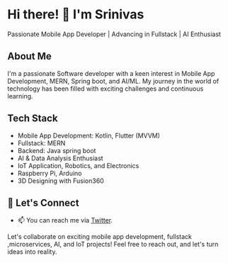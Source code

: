 
# Hi there! 👋 I'm Srinivas

Passionate Mobile App Developer | Advancing in Fullstack | AI Enthusiast

## About Me

I'm a passionate Software developer with a keen interest in Mobile App Development, MERN, Spring boot, and AI/ML. My journey in the world of technology has been filled with exciting challenges and continuous learning.

## Tech Stack

- Mobile App Development: Kotlin, Flutter (MVVM)
- Fullstack: MERN
- Backend: Java spring boot
- AI & Data Analysis Enthusiast
- IoT Application, Robotics, and Electronics
- Raspberry Pi, Arduino
- 3D Designing with Fusion360

## 🤝 Let's Connect

- 📫 You can reach me via  [Twitter](https://twitter.com/SrinivasJ26).

 Let's collaborate on exciting mobile app development, fullstack ,microservices, AI, and IoT projects! Feel free to reach out, and let's turn ideas into reality.
</p>
